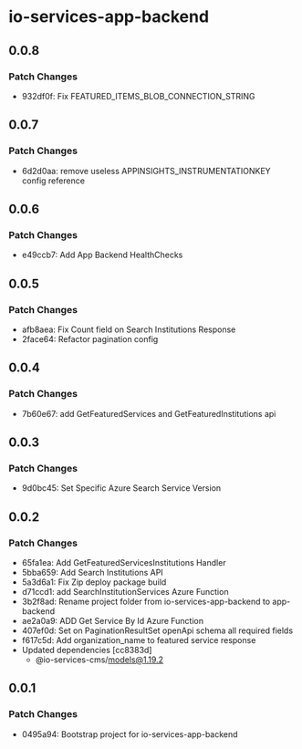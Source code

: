 # io-services-app-backend

## 0.0.8

### Patch Changes

- 932df0f: Fix FEATURED_ITEMS_BLOB_CONNECTION_STRING

## 0.0.7

### Patch Changes

- 6d2d0aa: remove useless APPINSIGHTS_INSTRUMENTATIONKEY config reference

## 0.0.6

### Patch Changes

- e49ccb7: Add App Backend HealthChecks

## 0.0.5

### Patch Changes

- afb8aea: Fix Count field on Search Institutions Response
- 2face64: Refactor pagination config

## 0.0.4

### Patch Changes

- 7b60e67: add GetFeaturedServices and GetFeaturedInstitutions api

## 0.0.3

### Patch Changes

- 9d0bc45: Set Specific Azure Search Service Version

## 0.0.2

### Patch Changes

- 65fa1ea: Add GetFeaturedServicesInstitutions Handler
- 5bba659: Add Search Institutions API
- 5a3d6a1: Fix Zip deploy package build
- d71ccd1: add SearchInstitutionServices Azure Function
- 3b2f8ad: Rename project folder from io-services-app-backend to app-backend
- ae2a0a9: ADD Get Service By Id Azure Function
- 407ef0d: Set on PaginationResultSet openApi schema all required fields
- f617c5d: Add organization_name to featured service response
- Updated dependencies [cc8383d]
  - @io-services-cms/models@1.19.2

## 0.0.1

### Patch Changes

- 0495a94: Bootstrap project for io-services-app-backend
